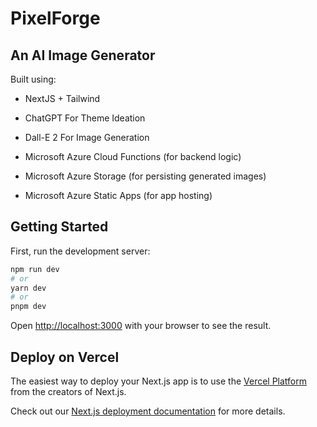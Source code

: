 # PixelForge

## An AI Image Generator

Built using:

- NextJS + Tailwind
- ChatGPT For Theme Ideation
- Dall-E 2 For Image Generation

- Microsoft Azure Cloud Functions (for backend logic)
- Microsoft Azure Storage (for persisting generated images)
- Microsoft Azure Static Apps (for app hosting)

## Getting Started

First, run the development server:

```bash
npm run dev
# or
yarn dev
# or
pnpm dev
```

Open [http://localhost:3000](http://localhost:3000) with your browser to see the result.

## Deploy on Vercel

The easiest way to deploy your Next.js app is to use the [Vercel Platform](https://vercel.com/new?utm_medium=default-template&filter=next.js&utm_source=create-next-app&utm_campaign=create-next-app-readme) from the creators of Next.js.

Check out our [Next.js deployment documentation](https://nextjs.org/docs/deployment) for more details.
